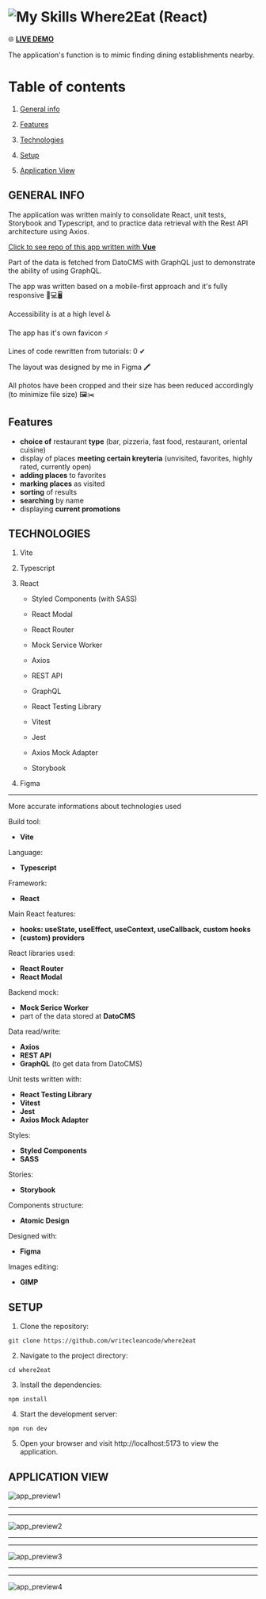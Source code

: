 # ![My Skills](https://skillicons.dev/icons?i=react) Where2Eat (React)

🌐 [**LIVE DEMO**](https://writecleancode.github.io/where2eat/)



The application's function is to mimic finding dining establishments nearby.



# Table of contents

1. [General info](#general-info)

2. [Features](#features)

2. [Technologies](#technologies)

3. [Setup](#setup)

4. [Application View](application-view)



## GENERAL INFO

The application was written mainly to consolidate React, unit tests, Storybook and Typescript, and to practice data retrieval with the Rest API architecture using Axios.

[Click to see repo of this app written with **Vue**](https://github.com/writecleancode/where2eat-vue)

Part of the data is fetched from DatoCMS with GraphQL just to demonstrate the ability of using GraphQL.

The app was written based on a mobile-first approach and it's fully responsive 📱💻🖥

Accessibility is at a high level ♿

The app has it's own favicon ⚡

Lines of code rewritten from tutorials: 0 ✔

The layout was designed by me in Figma 🖍

All photos have been cropped and their size has been reduced accordingly (to minimize file size) 🖼✂



## Features

- **choice of** restaurant **type** (bar, pizzeria, fast food, restaurant, oriental cuisine)
- display of places **meeting certain kreyteria** (unvisited, favorites, highly rated, currently open)
- **adding places** to favorites
- **marking places** as visited
- **sorting** of results
- **searching** by name
- displaying **current promotions**



## TECHNOLOGIES

1. Vite

2. Typescript

3. React

    - Styled Components (with SASS)

    - React Modal

    - React Router

    - Mock Service Worker

    - Axios

    - REST API

    - GraphQL

    - React Testing Library

    - Vitest

    - Jest

    - Axios Mock Adapter

    - Storybook

4. Figma

---

More accurate informations about technologies used

Build tool:
- **Vite**

Language:
- **Typescript**

Framework:
- **React**

Main React features:
- **hooks: useState, useEffect, useContext, useCallback, custom hooks**
- **(custom) providers**

React libraries used:
- **React Router**
- **React Modal**

Backend mock:
- **Mock Serice Worker**
- part of the data stored at **DatoCMS**

Data read/write:
- **Axios**
- **REST API**
- **GraphQL** (to get data from DatoCMS)

Unit tests written with:
- **React Testing Library**
- **Vitest**
- **Jest**
- **Axios Mock Adapter**

Styles:
- **Styled Components**
- **SASS**

Stories:
- **Storybook**

Components structure:
- **Atomic Design**

Designed with:
- **Figma**

Images editing:
- **GIMP**



## SETUP

1. Clone the repository:

```
git clone https://github.com/writecleancode/where2eat
```

2. Navigate to the project directory:

```
cd where2eat
```

3. Install the dependencies:

```
npm install
```

4. Start the development server:

```
npm run dev
```

5. Open your browser and visit http://localhost:5173 to view the application.



## APPLICATION VIEW

![app_preview1](https://github.com/writecleancode/where2eat/assets/143826285/12dc356c-063f-408f-b77b-a4979182588d)
***
***
![app_preview2](https://github.com/writecleancode/where2eat/assets/143826285/d3bbcb0d-aae1-423a-b604-80ca03e7fb8d)
***
***
![app_preview3](https://github.com/writecleancode/where2eat/assets/143826285/bee245e0-1c10-4fb4-b533-b844c94ddc89)
***
***
![app_preview4](https://github.com/writecleancode/where2eat/assets/143826285/e5a577db-36dc-4dd8-95bc-8ce1df8c8d32)